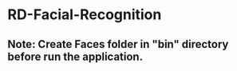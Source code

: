 # RD-Facial-Recognition

## Note: Create Faces folder in "bin" directory before run the application.